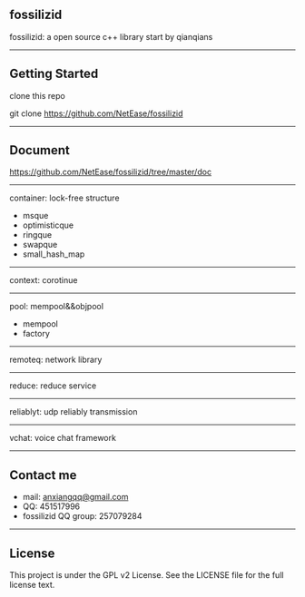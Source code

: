 ## fossilizid ##

fossilizid: a open source c++ library start by qianqians

----------

Getting Started
---------------

clone this repo

git clone https://github.com/NetEase/fossilizid


----------

Document
--------
https://github.com/NetEase/fossilizid/tree/master/doc

---
container: lock-free structure
  
 - msque
 - optimisticque
 - ringque
 - swapque
 - small_hash_map 

----------
context: corotinue

----------
pool: mempool&&objpool

 - mempool
 - factory

----------
remoteq: network library  

---------- 
reduce: reduce service

----------
reliablyt: udp reliably transmission 

----------
vchat: voice chat framework

----------

Contact me
----------

 - mail: anxiangqq@gmail.com 
 - QQ: 451517996 
 - fossilizid QQ group: 257079284

----------
License
-------
This project is under the GPL v2 License. See the LICENSE file for the full license text.